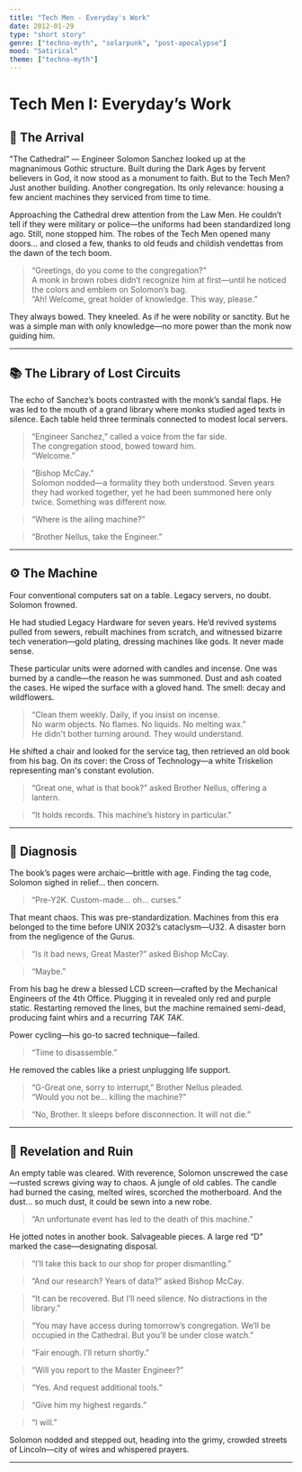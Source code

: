 ```yaml
---
title: "Tech Men - Everyday's Work"
date: 2012-01-29
type: "short story"
genre: ["techno-myth", "solarpunk", "post-apocalypse"]
mood: "Satirical"
theme: ["techno-myth"]
---
```


# Tech Men I: Everyday’s Work

## 🛐 The Arrival

"The Cathedral" — Engineer Solomon Sanchez looked up at the magnanimous Gothic structure. Built during the Dark Ages by fervent believers in God, it now stood as a monument to faith. But to the Tech Men? Just another building. Another congregation. Its only relevance: housing a few ancient machines they serviced from time to time.

Approaching the Cathedral drew attention from the Law Men. He couldn’t tell if they were military or police—the uniforms had been standardized long ago. Still, none stopped him. The robes of the Tech Men opened many doors… and closed a few, thanks to old feuds and childish vendettas from the dawn of the tech boom.

> “Greetings, do you come to the congregation?”  
> A monk in brown robes didn’t recognize him at first—until he noticed the colors and emblem on Solomon’s bag.  
> “Ah! Welcome, great holder of knowledge. This way, please.”

They always bowed. They kneeled. As if he were nobility or sanctity. But he was a simple man with only knowledge—no more power than the monk now guiding him.

---

## 📚 The Library of Lost Circuits

The echo of Sanchez’s boots contrasted with the monk’s sandal flaps. He was led to the mouth of a grand library where monks studied aged texts in silence. Each table held three terminals connected to modest local servers.

> “Engineer Sanchez,” called a voice from the far side.  
> The congregation stood, bowed toward him.  
> “Welcome.”

> “Bishop McCay.”  
Solomon nodded—a formality they both understood. Seven years they had worked together, yet he had been summoned here only twice. Something was different now.

> “Where is the ailing machine?”

> “Brother Nellus, take the Engineer.”

---

## ⚙️ The Machine

Four conventional computers sat on a table. Legacy servers, no doubt. Solomon frowned.

He had studied Legacy Hardware for seven years. He’d revived systems pulled from sewers, rebuilt machines from scratch, and witnessed bizarre tech veneration—gold plating, dressing machines like gods. It never made sense.

These particular units were adorned with candles and incense. One was burned by a candle—the reason he was summoned. Dust and ash coated the cases. He wiped the surface with a gloved hand. The smell: decay and wildflowers.

> “Clean them weekly. Daily, if you insist on incense.  
> No warm objects. No flames. No liquids. No melting wax.”  
He didn't bother turning around. They would understand.

He shifted a chair and looked for the service tag, then retrieved an old book from his bag. On its cover: the Cross of Technology—a white Triskelion representing man's constant evolution.

> “Great one, what is that book?” asked Brother Nellus, offering a lantern.

> “It holds records. This machine’s history in particular.”

---

## 🧠 Diagnosis

The book’s pages were archaic—brittle with age. Finding the tag code, Solomon sighed in relief… then concern.

> “Pre-Y2K. Custom-made… oh… curses.”

That meant chaos. This was pre-standardization. Machines from this era belonged to the time before UNIX 2032’s cataclysm—U32. A disaster born from the negligence of the Gurus.

> “Is it bad news, Great Master?” asked Bishop McCay.

> “Maybe.”

From his bag he drew a blessed LCD screen—crafted by the Mechanical Engineers of the 4th Office. Plugging it in revealed only red and purple static. Restarting removed the lines, but the machine remained semi-dead, producing faint whirs and a recurring *TAK TAK*.

Power cycling—his go-to sacred technique—failed.

> “Time to disassemble.”

He removed the cables like a priest unplugging life support.

> “G-Great one, sorry to interrupt,” Brother Nellus pleaded.  
> “Would you not be… killing the machine?”

> “No, Brother. It sleeps before disconnection. It will not die.”

---

## 🛐 Revelation and Ruin

An empty table was cleared. With reverence, Solomon unscrewed the case—rusted screws giving way to chaos. A jungle of old cables. The candle had burned the casing, melted wires, scorched the motherboard. And the dust… so much dust, it could be sewn into a new robe.

> “An unfortunate event has led to the death of this machine.”

He jotted notes in another book. Salvageable pieces. A large red “D” marked the case—designating disposal.

> “I’ll take this back to our shop for proper dismantling.”

> “And our research? Years of data?” asked Bishop McCay.

> “It can be recovered. But I’ll need silence. No distractions in the library.”

> “You may have access during tomorrow’s congregation. We’ll be occupied in the Cathedral. But you’ll be under close watch.”

> “Fair enough. I’ll return shortly.”

> “Will you report to the Master Engineer?”

> “Yes. And request additional tools.”

> “Give him my highest regards.”

> “I will.”

Solomon nodded and stepped out, heading into the grimy, crowded streets of Lincoln—city of wires and whispered prayers.

---

